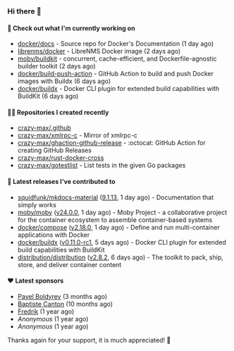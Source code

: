 ### Hi there 👋

#### 👷 Check out what I'm currently working on

- [docker/docs](https://github.com/docker/docs) - Source repo for Docker&#39;s Documentation (1 day ago)
- [librenms/docker](https://github.com/librenms/docker) - LibreNMS Docker image (2 days ago)
- [moby/buildkit](https://github.com/moby/buildkit) - concurrent, cache-efficient, and Dockerfile-agnostic builder toolkit (2 days ago)
- [docker/build-push-action](https://github.com/docker/build-push-action) - GitHub Action to build and push Docker images with Buildx (6 days ago)
- [docker/buildx](https://github.com/docker/buildx) - Docker CLI plugin for extended build capabilities with BuildKit (6 days ago)

#### 👨‍💻 Repositories I created recently

- [crazy-max/.github](https://github.com/crazy-max/.github)
- [crazy-max/xmlrpc-c](https://github.com/crazy-max/xmlrpc-c) - Mirror of xmlrpc-c
- [crazy-max/ghaction-github-release](https://github.com/crazy-max/ghaction-github-release) - :octocat: GitHub Action for creating GitHub Releases
- [crazy-max/rust-docker-cross](https://github.com/crazy-max/rust-docker-cross)
- [crazy-max/gotestlist](https://github.com/crazy-max/gotestlist) - List tests in the given Go packages

#### 🚀 Latest releases I've contributed to

- [squidfunk/mkdocs-material](https://github.com/squidfunk/mkdocs-material) ([9.1.13](https://github.com/squidfunk/mkdocs-material/releases/tag/9.1.13), 1 day ago) - Documentation that simply works
- [moby/moby](https://github.com/moby/moby) ([v24.0.0](https://github.com/moby/moby/releases/tag/v24.0.0), 1 day ago) - Moby Project - a collaborative project for the container ecosystem to assemble container-based systems
- [docker/compose](https://github.com/docker/compose) ([v2.18.0](https://github.com/docker/compose/releases/tag/v2.18.0), 1 day ago) - Define and run multi-container applications with Docker
- [docker/buildx](https://github.com/docker/buildx) ([v0.11.0-rc1](https://github.com/docker/buildx/releases/tag/v0.11.0-rc1), 5 days ago) - Docker CLI plugin for extended build capabilities with BuildKit
- [distribution/distribution](https://github.com/distribution/distribution) ([v2.8.2](https://github.com/distribution/distribution/releases/tag/v2.8.2), 6 days ago) - The toolkit to pack, ship, store, and deliver container content

#### ❤️ Latest sponsors
- [Pavel Boldyrev](https://github.com/bpg) (3 months ago)
- [Baptiste Canton](https://github.com/batmac) (10 months ago)
- [Fredrik](https://github.com/fredrikscode) (1 year ago)
- _Anonymous_ (1 year ago)
- _Anonymous_ (1 year ago)

Thanks again for your support, it is much appreciated! 🙏
